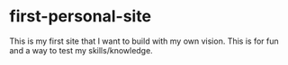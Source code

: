 # first-personal-site
This is my first site that I want to build with my own vision. This is for fun and a way to test my skills/knowledge.
